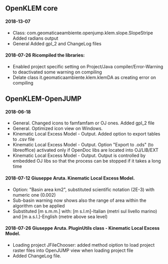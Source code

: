 ## OpenKLEM core

#### 2018-13-07
* Class: com.geomaticaeambiente.openjump.klem.slope.SlopeStripe
  Added radians output
* General Added gpl_2 and ChangeLog files

#### 2018-07-26  Ricompiled the libraries:
* Enabled project specific setting on Project/Java compiler/Error-Warning  
  to deactivated some warning on compiling
* Delate class it.geomaticaambiente.klem.klemDA as creating error on compiling

## OpenKLEM-OpenJUMP

#### 2018-06-18
* General. Changed icons to famfamfam or OJ ones. Added gpl_2 file
* General. Optimized icon view on Windows.
* Kinematic Local Excess Model - Output. Added option to export tables to
  .csv file
* Kinematic Local Excess Model - Output.
  Option "Export to .ods" (to libreoffice) activated only if OpenDoc libs
  are located into OJ/LIB/EXT
* Kinematic Local Excess Model - Output.
  Output is controlled by embedded OJ libs so that the process can
  be stopped if it takes a long time

#### 2018-07-12 Giuseppe Aruta. Kinematic Local Excess Model.
* Option: "Basin area km2", substituted scientific notation (2E-3) with
  numeric one (0.002)
* Sub-basin warning now shows also the range of area within the algorithm can
  be applied
* Substituted [m s.m.m.] with:  [m s.l.m]-Italian (metri sul livello marino)
  and [m a.s.l.]-English (metre above sea level)

#### 2018-07-26 Giuseppe Aruta. PluginUtils class - Kinematic Local Excess Model.
* Loading project JFileChooser: added method oiption to load project raster files
  into OpenJUMP view when loading project file
* Added ChangeLog file.